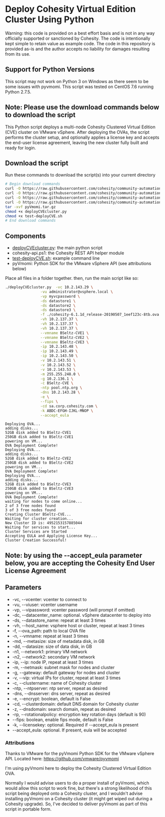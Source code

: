 # Deploy Cohesity Virtual Edition Cluster Using Python

Warning: this code is provided on a best effort basis and is not in any way officially supported or sanctioned by Cohesity. The code is intentionally kept simple to retain value as example code. The code in this repository is provided as-is and the author accepts no liability for damages resulting from its use.

## Support for Python Versions

This script may not work on Python 3 on Windows as there seem to be some issues with pyvmomi. This script was tested on CentOS 7.6 running Python 2.7.5.

## Note: Please use the download commands below to download the script

This Python script deploys a multi-node Cohesity Clustered Virtual Edition (CVE) cluster on VMware vSphere. After deploying the OVAs, the script performs the cluster setup, and optionally applies a license key and accepts the end-user license agreement, leaving the new cluster fully built and ready for login.

## Download the script

Run these commands to download the script(s) into your current directory

```bash
# Begin download commands
curl -O https://raw.githubusercontent.com/cohesity/community-automation-samples/main/python/deployCVE/deployCVEcluster.py
curl -O https://raw.githubusercontent.com/cohesity/community-automation-samples/main/python/pyhesity.py
curl -O https://raw.githubusercontent.com/cohesity/community-automation-samples/main/python/deployCVE/test-deployCVE.sh
curl -O https://raw.githubusercontent.com/cohesity/community-automation-samples/main/python/excludeVMs/pyVmomi.tar.gz
tar -xvf pyVmomi.tar.gz
chmod +x deployCVEcluster.py
chmod +x test-deployCVE.sh
# End download commands
```

## Components

* [deployCVEcluster.py](https://raw.githubusercontent.com/cohesity/community-automation-samples/main/python/deployCVE/deployCVEcluster.py): the main python script
* cohesity-api.ps1: the Cohesity REST API helper module
* [test-deployCVE.sh](https://raw.githubusercontent.com/cohesity/community-automation-samples/main/python/deployCVE/test-deployCVE.sh): example command line
* pyVmomi: Python SDK for the VMware vSphere API (see attributions below)

Place all files in a folder together. then, run the main script like so:

```bash
./deployCVEcluster.py  -vc 10.2.143.29 \
                -vu administrator@vsphere.local \
                -vp myvcpassword \
                -ds datastore1 \
                -ds datastore2 \
                -ds datastore3 \
                -f ./cohesity-6.1.1d_release-20190507_1eef123c-8tb.ova \
                -vh 10.2.137.37 \
                -vh 10.2.137.37 \
                -vh 10.2.137.37 \
                --vmname BSeltz-CVE1 \
                --vmname BSeltz-CVE2 \
                --vmname BSeltz-CVE3 \
                -ip 10.2.143.48 \
                -ip 10.2.143.49 \
                -ip 10.2.143.50 \
                -v 10.2.143.51 \
                -v 10.2.143.52 \
                -v 10.2.143.53 \
                -m 255.255.248.0 \
                -g 10.2.136.1 \
                -c BSeltz-CVE \
                -ntp pool.ntp.org \
                -dns 10.2.143.28 \
                -e \
                --fips \
                -cd sa.corp.cohesity.com \
                -k ABDC-EFGH-IJKL-MNOP \
                --accept_eula
```

```text
Deploying OVA...
adding disks...
52GB disk added to BSeltz-CVE1
250GB disk added to BSeltz-CVE1
powering on VM...
OVA Deployment Complete!
Deploying OVA...
adding disks...
52GB disk added to BSeltz-CVE2
250GB disk added to BSeltz-CVE2
powering on VM...
OVA Deployment Complete!
Deploying OVA...
adding disks...
52GB disk added to BSeltz-CVE3
250GB disk added to BSeltz-CVE3
powering on VM...
OVA Deployment Complete!
waiting for nodes to come online...
2 of 3 free nodes found
3 of 3 free nodes found
Creating Cluster BSeltz-CVE...
Waiting for cluster creation...
New Cluster ID is: 4952153157885044
Waiting for services to start...
Cluster Services are Started
Accepting EULA and Applying License Key...
Cluster Creation Successful!
```

## Note: by using the --accept_eula parameter below, you are accepting the Cohesity End User License Agreement

## Parameters

* -vc, --vcenter: vcenter to connect to
* -vu, --viuser: vcenter username
* -vp, --vipassword: vcenter password (will prompt if omitted)
* -dc, --datacenter_name: optional. vSphere datacenter to deploy into
* -ds, --datastore_name: repeat at least 3 times
* -vh, --host_name: vsphere host or cluster, repeat at least 3 times
* -f, --ova_path: path to local OVA file
* -n, --vmname: repeat at least 3 times
* -md, --metasize: size of metadata disk, in GB
* -dd, --datasize: size of data disk, in GB
* -n1, --network1: primary VM network
* -n2, --network2: secondary VM network
* -ip, --ip: node IP, repeat at least 3 times
* -m, --netmask: subnet mask for nodes and cluster
* -g, --gateway: default gateway for nodes and cluster
* -v, --vip: virtual IPs for cluster, repeat at least 3 times
* -c, --clustername: name of Cohesity cluster
* -ntp, --ntpserver: ntp server, repeat as desired
* -dns, --dnsserver: dns server, repeat as desired
* -e, --encrypt: boolean, default is False
* -cd, --clusterdomain: default DNS domain for Cohesity cluster
* -z, --dnsdomain: search domain, repeat as desired
* -rp, --rotationalpolicy: encryption key rotation days (default is 90)
* --fips: boolean, enable fips mode, default is False
* -k, --licensekey: optional. Required if --accept_eula is present
* --accept_eula: optional. If present, eula will be accepted

### Attributions

Thanks to VMware for the pyVmomi Python SDK for the VMware vSphere API. Located here: <https://github.com/vmware/pyvmomi>

I'm using pyVmomi here to deploy the Cohesity Clustered Virtual Edition OVA.

Normally I would advise users to do a proper install of pyVmomi, which would allow this script to work fine, but there's a strong likelihood of this script being deployed onto a Cohesity cluster, and I wouldn't advise installing pyVmomi on a Cohesity cluster (it might get wiped out during a Cohesity upgrade). So, I've decided to deliver pyVmomi as part of this script in portable form.
